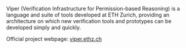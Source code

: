 Viper (Verification Infrastructure for Permission-​​based Reasoning) is a language and suite of tools developed at ETH Zurich, providing an architecture on which new verification tools and prototypes can be developed simply and quickly.

Official project webpage: [viper.ethz.ch](http://viper.ethz.ch)

